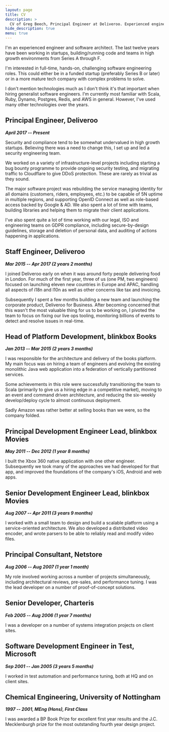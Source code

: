 ```yaml
---
layout: page
title: CV
description: >
  CV of Greg Beech, Principal Engineer at Deliveroo. Experienced engineer and software architect with over twelve years working in startups, building code and teams in high growth environments.
hide_description: true
menu: true
---
```


I'm an experienced engineer and software architect. The last twelve years have been working in startups, building/running code and teams in high growth environments from Series A through F.

I'm interested in full-time, hands-on, challenging software engineering roles. This could either be in a funded startup (preferably Series B or later) or in a more mature tech company with complex problems to solve.

I don't mention technologies much as I don't think it's that important when hiring generalist software engineers. I'm currently most familiar with Scala, Ruby, Dynamo, Postgres, Redis, and AWS in general. However, I've used many other technologies over the years.

## Principal Engineer, Deliveroo

***April 2017 -- Present***

Security and compliance tend to be somewhat undervalued in high growth startups. Believing there was a need to change this, I set up and led a security engineering team.

We worked on a variety of infrastructure-level projects including starting a bug bounty programme to provide ongoing security testing, and migrating traffic to Cloudflare to give DDoS protection. These are rarely as trivial as they sound.

The major software project was rebuilding the service managing identity for all domains (customers, riders, employees, etc.) to be capable of 5N uptime in multiple regions, and supporting OpenID Connect as well as role-based access backed by Google & AD. We also spent a lot of time with teams, building libraries and helping them to migrate their client applications.

I've also spent quite a lot of time working with our legal, ISO and engineering teams on GDPR compliance, including secure-by-design guidelines, storage and deletion of personal data, and auditing of actions happening in applications.

## Staff Engineer, Deliveroo

***Mar 2015 -- Apr 2017 (2 years 2 months)***

I joined Deliveroo early on when it was around forty people delivering food in London. For much of the first year, three of us (one PM, two engineers) focused on launching eleven new countries in Europe and APAC, handling all aspects of i18n and l10n as well as other concerns like tax and invoicing.

Subsequently I spent a few months building a new team and launching the corporate product, Deliveroo for Business. After becoming concerned that this wasn't the most valuable thing for us to be working on, I pivoted the team to focus on fixing our live ops tooling, monitoring billions of events to detect and resolve issues in real-time.

## Head of Platform Development, blinkbox Books

***Jan 2013 -- Mar 2015 (2 years 3 months)***

I was responsible for the architecture and delivery of the books platform. My main focus was on hiring a team of engineers and evolving the existing monolithic Java web application into a federation of vertically partitioned services.

Some achievements in this role were successfully transitioning the team to Scala (primarily to give us a hiring edge in a competitive market), moving to an event and command driven architecture, and reducing the six-weekly develop/deploy cycle to almost continuous deployment.

Sadly Amazon was rather better at selling books than we were, so the company folded.

## Principal Development Engineer Lead, blinkbox Movies

***May 2011 -- Dec 2012 (1 year 8 months)***

I built the Xbox 360 native application with one other engineer. Subsequently we took many of the approaches we had developed for that app, and improved the foundations of the company's iOS, Android and web apps.

## Senior Development Engineer Lead, blinkbox Movies

***Aug 2007 -- Apr 2011 (3 years 9 months)***

I worked with a small team to design and build a scalable platform using a service-oriented architecture. We also developed a distributed video encoder, and wrote parsers to be able to reliably read and modify video files.

## Principal Consultant, Netstore

***Aug 2006 -- Aug 2007 (1 year 1 month)***

My role involved working across a number of projects simultaneously, including architectural reviews, pre-sales, and performance tuning. I was the lead developer on a number of proof-of-concept solutions.

## Senior Developer, Charteris

***Feb 2005 -- Aug 2006 (1 year 7 months)***

I was a developer on a number of systems integration projects on client sites.

## Software Development Engineer in Test, Microsoft

***Sep 2001 -- Jan 2005 (3 years 5 months)***

I worked in test automation and performance tuning, both at HQ and on client sites.

## Chemical Engineering, University of Nottingham

***1997 -- 2001, MEng (Hons), First Class***

I was awarded a BP Book Prize for excellent first year results and the J.C. Mecklenburgh prize for the most outstanding fourth year design project.
